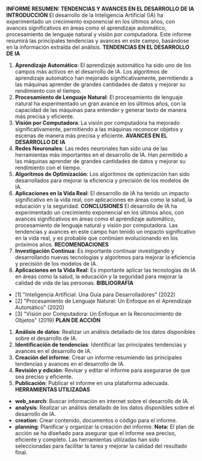 **INFORME RESUMEN: TENDENCIAS Y AVANCES EN EL DESARROLLO DE IA**
**INTRODUCCIÓN**
El desarrollo de la Inteligencia Artificial (IA) ha experimentado un crecimiento exponencial en los últimos años, con avances significativos en áreas como el aprendizaje automático, procesamiento de lenguaje natural y visión por computadora. Este informe resumirá las principales tendencias y avances en este campo, basándose en la información extraída del análisis.
**TENDENCIAS EN EL DESARROLLO DE IA**
1. **Aprendizaje Automático**: El aprendizaje automático ha sido uno de los campos más activos en el desarrollo de IA. Los algoritmos de aprendizaje automático han mejorado significativamente, permitiendo a las máquinas aprender de grandes cantidades de datos y mejorar su rendimiento con el tiempo.
2. **Procesamiento de Lenguaje Natural**: El procesamiento de lenguaje natural ha experimentado un gran avance en los últimos años, con la capacidad de las máquinas para entender y generar texto de manera más precisa y eficiente.
3. **Visión por Computadora**: La visión por computadora ha mejorado significativamente, permitiendo a las máquinas reconocer objetos y escenas de manera más precisa y eficiente.
**AVANCES EN EL DESARROLLO DE IA**
1. **Redes Neuronales**: Las redes neuronales han sido una de las herramientas más importantes en el desarrollo de IA. Han permitido a las máquinas aprender de grandes cantidades de datos y mejorar su rendimiento con el tiempo.
2. **Algoritmos de Optimización**: Los algoritmos de optimización han sido desarrollados para mejorar la eficiencia y precisión de los modelos de IA.
3. **Aplicaciones en la Vida Real**: El desarrollo de IA ha tenido un impacto significativo en la vida real, con aplicaciones en áreas como la salud, la educación y la seguridad.
**CONCLUSIONES**
El desarrollo de IA ha experimentado un crecimiento exponencial en los últimos años, con avances significativos en áreas como el aprendizaje automático, procesamiento de lenguaje natural y visión por computadora. Las tendencias y avances en este campo han tenido un impacto significativo en la vida real, y es probable que continúen evolucionando en los próximos años.
**RECOMENDACIONES**
1. **Investigación Continua**: Es importante continuar investigando y desarrollando nuevas tecnologías y algoritmos para mejorar la eficiencia y precisión de los modelos de IA.
2. **Aplicaciones en la Vida Real**: Es importante aplicar las tecnologías de IA en áreas como la salud, la educación y la seguridad para mejorar la calidad de vida de las personas.
**BIBLIOGRAFÍA**
* [1] "Inteligencia Artificial: Una Guía para Desarrolladores" (2022)
* [2] "Procesamiento de Lenguaje Natural: Un Enfoque en el Aprendizaje Automático" (2020)
* [3] "Visión por Computadora: Un Enfoque en la Reconocimiento de Objetos" (2019)
**PLAN DE ACCIÓN**
1. **Análisis de datos**: Realizar un análisis detallado de los datos disponibles sobre el desarrollo de IA.
2. **Identificación de tendencias**: Identificar las principales tendencias y avances en el desarrollo de IA.
3. **Creación del informe**: Crear un informe resumiendo las principales tendencias y avances en el desarrollo de IA.
4. **Revisión y edición**: Revisar y editar el informe para asegurarse de que sea preciso y eficiente.
5. **Publicación**: Publicar el informe en una plataforma adecuada.
**HERRAMIENTAS UTILIZADAS**
* **web_search**: Buscar información en internet sobre el desarrollo de IA.
* **analysis**: Realizar un análisis detallado de los datos disponibles sobre el desarrollo de IA.
* **creation**: Crear contenido, documentos o código para el informe.
* **planning**: Planificar y organizar la creación del informe.
**Nota:** El plan de acción se ha diseñado para asegurar que el informe sea preciso, eficiente y completo. Las herramientas utilizadas han sido seleccionadas para facilitar la tarea y mejorar la calidad del resultado final.